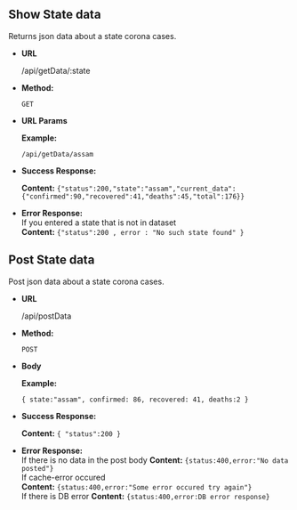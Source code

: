 **Show State data**
----
  Returns json data about a state corona cases.

* **URL**

  /api/getData/:state

* **Method:**

  `GET`
  
*  **URL Params**

   **Example:**
 
   `/api/getData/assam`


* **Success Response:** <br />

    **Content:** `{"status":200,"state":"assam","current_data":{"confirmed":90,"recovered":41,"deaths":45,"total":176}}`
 
* **Error Response:**<br />
  If you entered a state that is not in dataset<br />
    **Content:** `{"status":200 , error : "No such state found" }`


**Post State data**
----
  Post json data about a state corona cases.

* **URL**

  /api/postData

* **Method:**

  `POST`
  
*  **Body**

   **Example:**
 
   `{ state:"assam", confirmed: 86, recovered: 41, deaths:2 }`


* **Success Response:** <br />

    **Content:** `{ "status":200 }`
 
* **Error Response:**<br />
  If there is no data in the post body
    **Content:** `{status:400,error:"No data posted"}` <br />
  If cache-error occured  
    **Content:** `{status:400,error:"Some error occured try again"}` <br />
  If there is DB error
    **Content:** `{status:400,error:DB error response}`



